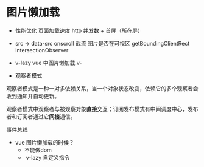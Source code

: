 # 图片懒加载

- 性能优化 
  页面加载速度 
  http 并发数 + 首屏（所在屏）

- src -> data-src
  onscroll 
    截流
  图片是否在可视区
    getBoundingClientRect
    intersectionObserver 

- v-lazy vue 中图片懒加载 
  v-

- 观察者模式

观察者模式是一种一对多依赖关系，当一个对象状态改变，依赖它的多个观察者会收到通知并自动更新。

观察者模式中观察者与被观察对象**直接**交互；订阅发布模式有中间调度中心，发布者和订阅者通过它**间接**通信。

事件总线

- vue 图片懒加载的时候？
  - 不能做dom 
  - <img v-lazy/>
    v-lazy 自定义指令